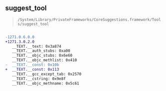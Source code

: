 ## suggest_tool

> `/System/Library/PrivateFrameworks/CoreSuggestions.framework/Tools/suggest_tool`

```diff

-1271.0.6.0.0
+1271.3.0.2.0
   __TEXT.__text: 0x3a874
   __TEXT.__auth_stubs: 0xa00
   __TEXT.__objc_stubs: 0x6e60
   __TEXT.__objc_methlist: 0x410
-  __TEXT.__const: 0x10b
+  __TEXT.__const: 0x113
   __TEXT.__gcc_except_tab: 0x2570
   __TEXT.__cstring: 0x9e8f
   __TEXT.__objc_methname: 0x5c61

```
